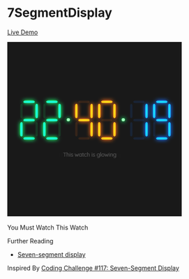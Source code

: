 # 7SegmentDisplay

[Live Demo](https://www.virkano.github.io/CanvasFun/sevenSegmentDisplay/)

![ParticleShift](../thumbnails/7segment_400x400-min.png)

You Must Watch This Watch 

Further Reading
* [Seven-segment display](https://en.wikipedia.org/wiki/Seven-segment_display)

Inspired By [Coding Challenge #117: Seven-Segment Display](https://youtu.be/MlRlgbrAVOs)
